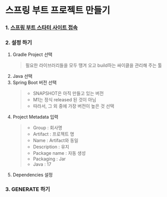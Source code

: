 # 스프링 부트 프로젝트 만들기

### 1. [스프링 부트 스타터 사이트 접속](https://start.spring.io/)

### 2. 설정 하기

1. Gradle Project 선택
   > 필요한 라이브러리들을 모두 땡겨 오고 build하는 싸이클을 관리해 주는 툴
2. Java 선택
3. Spring Boot 버전 선택
   > - SNAPSHOT은 아직 만들고 있는 버전
   > - M1는 정식 released 된 것이 아님
   > - 따라서, 그 외 중에 가장 버전이 높은 것 선택
4. Project Metadata 입력
   > - Group : 회사명
   > - Artifact : 프로젝트 명
   > - Name : Artifact와 동일
   > - Description : 유지
   > - Package name : 자동 생성
   > - Packaging : Jar
   > - Java : 17
5. Dependencies 설정

### 3. GENERATE 하기
